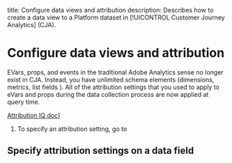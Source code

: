 title: Configure data views and attribution
description: Describes how to create a data view to a Platform dataset in [!UICONTROL Customer Journey Analytics] (CJA).

# Configure data views and attribution

EVars, props, and events in the traditional Adobe Analytics sense no longer exist in CJA. Instead, you have unlimited schema elements (dimensions, metrics, list fields ). All of the attribution settings that you used to apply to eVars and props during the data collection process are now applied at query time. 

[Attribution IQ doc](https://docs.adobe.com/content/help/en/analytics/analyze/analysis-workspace/panels/attribution/attribution.html)]

1. To specify an attribution setting, go to 

## Specify attribution settings on a data field